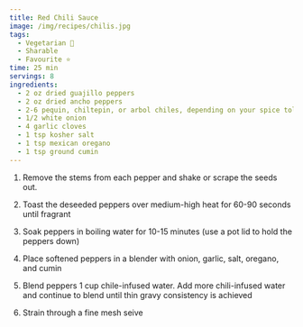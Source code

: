 ```yaml
---
title: Red Chili Sauce
image: /img/recipes/chilis.jpg
tags:
  - Vegetarian 🌿
  - Sharable
  - Favourite ⭐
time: 25 min
servings: 8
ingredients:
  - 2 oz dried guajillo peppers
  - 2 oz dried ancho peppers
  - 2-6 pequin, chiltepin, or arbol chiles, depending on your spice tolerance (optional)
  - 1/2 white onion
  - 4 garlic cloves
  - 1 tsp kosher salt
  - 1 tsp mexican oregano
  - 1 tsp ground cumin
---
```


1. Remove the stems from each pepper and shake or scrape the seeds out.

2. Toast the deseeded peppers over medium-high heat for 60-90 seconds until fragrant

3. Soak peppers in boiling water for 10-15 minutes (use a pot lid to hold the peppers down)

4. Place softened peppers in a blender with onion, garlic, salt, oregano, and cumin

5. Blend peppers 1 cup chile-infused water. Add more chili-infused water and continue to blend until thin gravy consistency is achieved

6. Strain through a fine mesh seive
